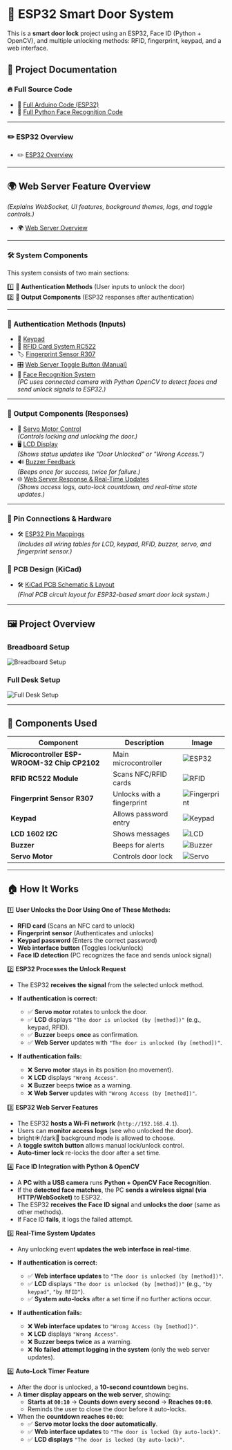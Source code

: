 # 🚪 ESP32 Smart Door System
This is a **smart door lock** project using an ESP32, Face ID (Python + OpenCV), and multiple unlocking methods: RFID, fingerprint, keypad, and a web interface.
## 📂 Project Documentation

### 🔥 Full Source Code
- 🚀 [Full Arduino Code (ESP32)](Full_Arduino_Code.md)
- 📸 [Full Python Face Recognition Code](Full_Python_Face_Recognition_Code.md)
---
### ✏️ ESP32 Overview
- ✏️ [ESP32 Overview](ESP32%20Overview.md)
---
## 🌍 **Web Server Feature Overview**
*(Explains WebSocket, UI features, background themes, logs, and toggle controls.)*  
- 🌍 [Web Server Overview](Web%20Server%20Overview.md)
 
---
### 🛠️ System Components  
This system consists of two main sections:  

1️⃣ **🔑 Authentication Methods** (User inputs to unlock the door)  
2️⃣ **📢 Output Components** (ESP32 responses after authentication)  

---

### **🔑 Authentication Methods** (Inputs)
- 🔢 [Keypad](docs/Keypad.md)  
- 📡 [RFID Card System RC522](RFID%20Card.md)  
- 🏷️ [Fingerprint Sensor R307](Fingerprint%20Sensor.md)  
- 🎛️ [Web Server Toggle Button (Manual)](Web%20Server%20Toggle%20Button%20%28Manual%29.md)   
- 🤖 [Face Recognition System](docs/Face_Recognition.md)  
  *(PC uses connected camera with Python OpenCV to detect faces and send unlock signals to ESP32.)*  

---

### **📢 Output Components** (Responses)
- 🔄 [Servo Motor Control](Servo%20Motor%20Control.md)  
  *(Controls locking and unlocking the door.)*  
- 🖥️ [LCD Display](docs/LCD.md)  
  *(Shows status updates like "Door Unlocked" or "Wrong Access.")*
- 🔊 [Buzzer Feedback](Buzzer%20Feedback.md)  
  *(Beeps once for success, twice for failure.)*
- 🌐 [Web Server Response & Real-Time Updates](docs/Web_Server_Response.md)  
  *(Shows access logs, auto-lock countdown, and real-time state updates.)*  


---

### 📌 Pin Connections & Hardware
- 🛠️ [ESP32 Pin Mappings](ESP32_Pin_Mappings.md)  
  *(Includes all wiring tables for LCD, keypad, RFID, buzzer, servo, and fingerprint sensor.)*


### 🔌 PCB Design (KiCad)
- 🛠️ [KiCad PCB Schematic & Layout](docs/PCB_Design.md)  
  *(Final PCB circuit layout for ESP32-based smart door lock system.)*


---
## 🖼️ Project Overview

### Breadboard Setup
![Breadboard Setup](https://github.com/Hotsunlok/ESP32-smart-door-system/blob/9c6adecdadc2188d5d92d883d73e239462644fc8/EACBA9AD-779E-45AD-859F-B7F50C0F657A.jpg)

### Full Desk Setup
![Full Desk Setup](https://github.com/Hotsunlok/ESP32-smart-door-system/blob/504fe93a245971ee61a8f2bdae0d332685c17fb9/IMG_9987.jpg)

---

## 🔧 Components Used
| Component | Description | Image |
|-----------|------------|-------|
| **Microcontroller ESP-WROOM-32 Chip CP2102** | Main microcontroller | ![ESP32](https://github.com/Hotsunlok/ESP32-smart-door-system/blob/482a508ad48384088fca2f66ab7106a4a5123ace/IMG_8218.jpg) |
| **RFID RC522 Module** | Scans NFC/RFID cards | ![RFID](https://github.com/Hotsunlok/ESP32-smart-door-system/blob/c5b92e1e99c90cc05f0fa6ddd7725cabe4d1019b/IMG_8212.jpg) |
| **Fingerprint Sensor R307** | Unlocks with a fingerprint | ![Fingerprint](https://github.com/Hotsunlok/ESP32-smart-door-system/blob/421966717244247ce77089965ba3aca17e2ff172/IMG_8226.jpg) |
| **Keypad** | Allows password entry | ![Keypad](https://github.com/Hotsunlok/ESP32-smart-door-system/blob/4478092b2e4120dc1fb2c60b1cf059ac32181918/IMG_8211.jpg) |
| **LCD 1602 I2C** | Shows messages | ![LCD](https://github.com/Hotsunlok/ESP32-smart-door-system/blob/ad300b9bc206309a1d03f3c098b7372628aceaa9/IMG_8222.jpg) |
| **Buzzer** | Beeps for alerts | ![Buzzer](https://github.com/Hotsunlok/ESP32-smart-door-system/blob/68672755558138dd45b397e85a5573a357a4886c/IMG_8230.jpg) |
| **Servo Motor** | Controls door lock | ![Servo](https://github.com/Hotsunlok/ESP32-smart-door-system/blob/e0d2e725ebff193361b7f4becfa9c9968e0833a8/B7D6B00C-865B-4646-9274-3ECE02B5C609.jpg) |

---
## 🏠 How It Works

1️⃣ **User Unlocks the Door Using One of These Methods:**
   - **RFID card** (Scans an NFC card to unlock)
   - **Fingerprint sensor** (Authenticates and unlocks)
   - **Keypad password** (Enters the correct password)
   - **Web interface button** (Toggles lock/unlock)
   - **Face ID detection** (PC recognizes the face and sends unlock signal)

2️⃣ **ESP32 Processes the Unlock Request**
- The ESP32 **receives the signal** from the selected unlock method.
- **If authentication is correct:**
  - ✅ **Servo motor** rotates to unlock the door.
  - ✅ **LCD** displays `"The door is unlocked (by [method])"` (e.g., keypad, RFID).
  - ✅ **Buzzer** beeps **once** as confirmation.
  - ✅ **Web Server** updates with `"The door is unlocked (by [method])"`.

- **If authentication fails:**
  - ❌ **Servo motor** stays in its position (no movement).
  - ❌ **LCD** displays `"Wrong Access"`.
  - ❌ **Buzzer** beeps **twice** as a warning.
  - ❌ **Web Server** updates with `"Wrong Access (by [method])"`.


3️⃣ **ESP32 Web Server Features**
   - The ESP32 **hosts a Wi-Fi network** (`http://192.168.4.1`).
   - Users can **monitor access logs** (see who unlocked the door).
   - bright☀️/dark🌙 background mode is allowed to choose.
   - A **toggle switch button** allows manual lock/unlock control.
   - **Auto-timer lock** re-locks the door after a set time.

4️⃣ **Face ID Integration with Python & OpenCV**
   - A **PC with a USB camera** runs **Python + OpenCV Face Recognition**.
   - If the **detected face matches**, the PC **sends a wireless signal (via HTTP/WebSocket)** to ESP32.
   - The ESP32 **receives the Face ID signal** and **unlocks the door** (same as other methods).
   - If Face ID **fails**, it logs the failed attempt.

5️⃣ **Real-Time System Updates**
- Any unlocking event **updates the web interface in real-time**.
  
- **If authentication is correct:**
  - ✅ **Web interface updates** to `"The door is unlocked (by [method])"`.
  - ✅ **LCD** displays `"The door is unlocked (by [method])"` (e.g., `"by keypad"`, `"by RFID"`).
  - ✅ **System auto-locks** after a set time if no further actions occur.

- **If authentication fails:**
  - ❌ **Web interface updates** to `"Wrong Access (by [method])"`.
  - ❌ **LCD** displays `"Wrong Access"`.
  - ❌ **Buzzer beeps twice** as a warning.
  - ❌ **No failed attempt logging in the system** (only the web server updates).
 
6️⃣ **Auto-Lock Timer Feature**
- After the door is unlocked, a **10-second countdown** begins.
- A **timer display appears on the web server**, showing:
  - **Starts at `00:10`** → **Counts down every second** → **Reaches `00:00`**.
  - Reminds the user to close the door before it auto-locks.
- When the **countdown reaches `00:00`**:
  - ✅ **Servo motor locks the door automatically**.
  - ✅ **Web interface updates** to `"The door is locked (by auto-lock)"`.
  - ✅ **LCD displays** `"The door is locked (by auto-lock)"`.



